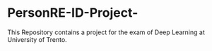 # PersonRE-ID-Project-
This Repository contains a project for the exam of Deep Learning at University of Trento.

